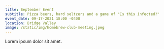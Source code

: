 ```yaml
---
title: September Event
subtitle: Pizza beers, hard seltzers and a game of "Is this infected?"
event_date: 09-17-2021 18:00 -0400
location: Bridge Valley
image: /static/img/homebrew-club-meeting.jpeg
---
```

Lorem ipsum dolor sit amet.
